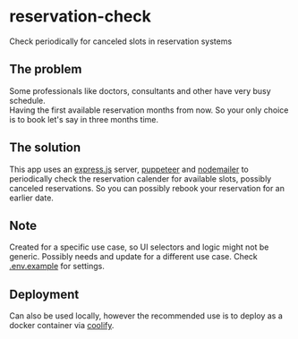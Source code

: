 # reservation-check

Check periodically for canceled slots in reservation systems

## The problem

Some professionals like doctors, consultants and other have very busy schedule.  
Having the first available reservation months from now. So your only choice is to book let's say in three months time.

## The solution

This app uses an [express.js](https://expressjs.com/) server, [puppeteer](https://pptr.dev/) and [nodemailer](https://www.nodemailer.com/) to periodically check the reservation calender for available slots, possibly canceled reservations. So you can possibly rebook your reservation for an earlier date.

## Note

Created for a specific use case, so UI selectors and logic might not be generic. Possibly needs and update for a different use case. Check [.env.example](.env.example) for settings.

## Deployment

Can also be used locally, however the recommended use is to deploy as a docker container via [coolify](https://coolify.io/).
